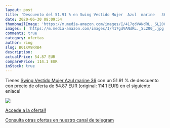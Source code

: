 ```yaml
---
layout: post
title: 'Descuento del 51.91 % en Swing Vestido Mujer  Azul  marine   36'
date: 2020-06-30 08:09:54
thumbnailImage: 'https://m.media-amazon.com/images/I/417gdVANdRL._SL200_.jpg'
images: [ 'https://m.media-amazon.com/images/I/417gdVANdRL._SL200_.jpg' ]
comments: true
category: ofertas
author: ring
slug: B01KV9RRB4
description:
actualPrice: 54.87 EUR
comparePrice: 114.1 EUR
inStock: true
---
```


Tienes [Swing Vestido Mujer  Azul  marine   36](https://www.amazon.com/dp/B01KV9RRB4/?tag=redken08-20) con un 51.91 % de descuento con precio de oferta de 54.87 EUR (original: 114.1 EUR) en el siguiente enlace!

[![](https://m.media-amazon.com/images/I/417gdVANdRL._SL200_.jpg)](https://www.amazon.com/dp/B01KV9RRB4/?tag=redken08-20)

[Accede a la oferta!!](https://www.amazon.com/dp/B01KV9RRB4/?tag=redken08-20)

[Consulta otras ofertas en nuestro canal de telegram](https://t.me/s/ofertas25)
